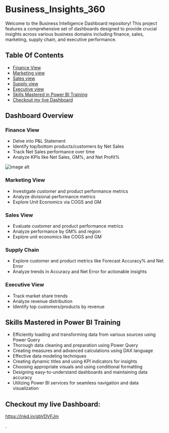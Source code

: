 # Business_Insights_360
Welcome to the Business Intelligence Dashboard repository! This project features a comprehensive set of dashboards designed to provide crucial insights across various business domains including finance, sales, marketing, supply chain, and executive performance.

## Table Of Contents
- [Finance View](#Finance-view)
- [Marketing view](#Marketing-view)
- [Sales view](#Sales-view)
- [Supply view](#Supply-view)
- [Executive view](#Executive-view)
- [Skills Mastered in Power BI Training](#Skills-Mastered-in-Power-BI-Training)
- [Checkout my live Dashboard](#Checkout-my-live-Dashboard)

## Dashboard Overview
### Finance View
- Delve into P&L Statement
- Identify top/bottom products/customers by Net Sales
- Track Net Sales performance over time          
- Analyze KPIs like Net Sales, GM%, and Net Profit%

![image alt](#https://github.com/renuka251902/Business_Insights_360/blob/18e81417b2236b0a82d905c201f3ddf46f989acc/Screenshot%202025-03-01%20114135.png)

### Marketing View

- Investigate customer and product performance metrics
- Analyze divisional performance metrics
- Explore Unit Economics via COGS and GM

### Sales View
- Evaluate customer and product performance metrics
- Analyze performance by GM% and region
- Explore unit economics like COGS and GM

### Supply Chain
- Explore customer and product metrics like Forecast Accuracy% and Net Error
- Analyze trends in Accuracy and Net Error for actionable insights

### Executive View
- Track market share trends
- Analyze revenue distribution
- Identify top customers/products by revenue

## Skills Mastered in Power BI Training
- Efficiently loading and transforming data from various sources using Power Query
- Thorough data cleaning and preparation using Power Query
- Creating measures and advanced calculations using DAX language
- Effective data modeling techniques
- Creating dynamic titles and using KPI indicators for insights
- Choosing appropriate visuals and using conditional formatting
- Designing easy-to-understand dashboards and maintaining data accuracy
- Utilizing Power BI services for seamless navigation and data visualization

## Checkout my live Dashboard:
   https://lnkd.in/gbVDVFJm



.
